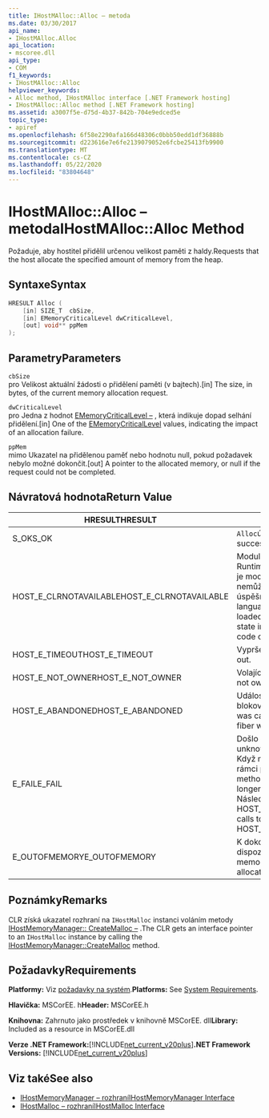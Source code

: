 ```yaml
---
title: IHostMAlloc::Alloc – metoda
ms.date: 03/30/2017
api_name:
- IHostMAlloc.Alloc
api_location:
- mscoree.dll
api_type:
- COM
f1_keywords:
- IHostMAlloc::Alloc
helpviewer_keywords:
- Alloc method, IHostMAlloc interface [.NET Framework hosting]
- IHostMAlloc::Alloc method [.NET Framework hosting]
ms.assetid: a3007f5e-d75d-4b37-842b-704e9edced5e
topic_type:
- apiref
ms.openlocfilehash: 6f58e2290afa166d48306c0bbb50edd1df36888b
ms.sourcegitcommit: d223616e7e6fe2139079052e6fcbe25413fb9900
ms.translationtype: MT
ms.contentlocale: cs-CZ
ms.lasthandoff: 05/22/2020
ms.locfileid: "83804648"
---
```

# <a name="ihostmallocalloc-method"></a><span data-ttu-id="200f9-102">IHostMAlloc::Alloc – metoda</span><span class="sxs-lookup"><span data-stu-id="200f9-102">IHostMAlloc::Alloc Method</span></span>
<span data-ttu-id="200f9-103">Požaduje, aby hostitel přidělil určenou velikost paměti z haldy.</span><span class="sxs-lookup"><span data-stu-id="200f9-103">Requests that the host allocate the specified amount of memory from the heap.</span></span>  
  
## <a name="syntax"></a><span data-ttu-id="200f9-104">Syntaxe</span><span class="sxs-lookup"><span data-stu-id="200f9-104">Syntax</span></span>  
  
```cpp  
HRESULT Alloc (  
    [in] SIZE_T  cbSize,
    [in] EMemoryCriticalLevel dwCriticalLevel,
    [out] void** ppMem  
);  
```  
  
## <a name="parameters"></a><span data-ttu-id="200f9-105">Parametry</span><span class="sxs-lookup"><span data-stu-id="200f9-105">Parameters</span></span>  
 `cbSize`  
 <span data-ttu-id="200f9-106">pro Velikost aktuální žádosti o přidělení paměti (v bajtech).</span><span class="sxs-lookup"><span data-stu-id="200f9-106">[in] The size, in bytes, of the current memory allocation request.</span></span>  
  
 `dwCriticalLevel`  
 <span data-ttu-id="200f9-107">pro Jedna z hodnot [EMemoryCriticalLevel –](ememorycriticallevel-enumeration.md) , která indikuje dopad selhání přidělení.</span><span class="sxs-lookup"><span data-stu-id="200f9-107">[in] One of the [EMemoryCriticalLevel](ememorycriticallevel-enumeration.md) values, indicating the impact of an allocation failure.</span></span>  
  
 `ppMem`  
 <span data-ttu-id="200f9-108">mimo Ukazatel na přidělenou paměť nebo hodnotu null, pokud požadavek nebylo možné dokončit.</span><span class="sxs-lookup"><span data-stu-id="200f9-108">[out] A pointer to the allocated memory, or null if the request could not be completed.</span></span>  
  
## <a name="return-value"></a><span data-ttu-id="200f9-109">Návratová hodnota</span><span class="sxs-lookup"><span data-stu-id="200f9-109">Return Value</span></span>  
  
|<span data-ttu-id="200f9-110">HRESULT</span><span class="sxs-lookup"><span data-stu-id="200f9-110">HRESULT</span></span>|<span data-ttu-id="200f9-111">Popis</span><span class="sxs-lookup"><span data-stu-id="200f9-111">Description</span></span>|  
|-------------|-----------------|  
|<span data-ttu-id="200f9-112">S_OK</span><span class="sxs-lookup"><span data-stu-id="200f9-112">S_OK</span></span>|<span data-ttu-id="200f9-113">`Alloc`úspěšně vráceno.</span><span class="sxs-lookup"><span data-stu-id="200f9-113">`Alloc` returned successfully.</span></span>|  
|<span data-ttu-id="200f9-114">HOST_E_CLRNOTAVAILABLE</span><span class="sxs-lookup"><span data-stu-id="200f9-114">HOST_E_CLRNOTAVAILABLE</span></span>|<span data-ttu-id="200f9-115">Modul CLR (Common Language Runtime) nebyl načten do procesu, nebo je modul CLR ve stavu, ve kterém nemůže spustit spravovaný kód nebo úspěšně zpracovat volání.</span><span class="sxs-lookup"><span data-stu-id="200f9-115">The common language runtime (CLR) has not been loaded into a process, or the CLR is in a state in which it cannot run managed code or process the call successfully.</span></span>|  
|<span data-ttu-id="200f9-116">HOST_E_TIMEOUT</span><span class="sxs-lookup"><span data-stu-id="200f9-116">HOST_E_TIMEOUT</span></span>|<span data-ttu-id="200f9-117">Vypršel časový limit volání.</span><span class="sxs-lookup"><span data-stu-id="200f9-117">The call timed out.</span></span>|  
|<span data-ttu-id="200f9-118">HOST_E_NOT_OWNER</span><span class="sxs-lookup"><span data-stu-id="200f9-118">HOST_E_NOT_OWNER</span></span>|<span data-ttu-id="200f9-119">Volající nevlastní zámek.</span><span class="sxs-lookup"><span data-stu-id="200f9-119">The caller does not own the lock.</span></span>|  
|<span data-ttu-id="200f9-120">HOST_E_ABANDONED</span><span class="sxs-lookup"><span data-stu-id="200f9-120">HOST_E_ABANDONED</span></span>|<span data-ttu-id="200f9-121">Událost byla zrušena při čekání na blokované vlákno nebo vlákna.</span><span class="sxs-lookup"><span data-stu-id="200f9-121">An event was canceled while a blocked thread or fiber was waiting on it.</span></span>|  
|<span data-ttu-id="200f9-122">E_FAIL</span><span class="sxs-lookup"><span data-stu-id="200f9-122">E_FAIL</span></span>|<span data-ttu-id="200f9-123">Došlo k neznámé chybě závažnosti.</span><span class="sxs-lookup"><span data-stu-id="200f9-123">An unknown catastrophic failure occurred.</span></span> <span data-ttu-id="200f9-124">Když metoda vrátí E_FAIL, CLR již není v rámci procesu použitelný.</span><span class="sxs-lookup"><span data-stu-id="200f9-124">When a method returns E_FAIL, the CLR is no longer usable within the process.</span></span> <span data-ttu-id="200f9-125">Následná volání metod hostování vrací HOST_E_CLRNOTAVAILABLE.</span><span class="sxs-lookup"><span data-stu-id="200f9-125">Subsequent calls to hosting methods return HOST_E_CLRNOTAVAILABLE.</span></span>|  
|<span data-ttu-id="200f9-126">E_OUTOFMEMORY</span><span class="sxs-lookup"><span data-stu-id="200f9-126">E_OUTOFMEMORY</span></span>|<span data-ttu-id="200f9-127">K dokončení žádosti o přidělení není k dispozici dostatek paměti.</span><span class="sxs-lookup"><span data-stu-id="200f9-127">Not enough memory was available to complete the allocation request.</span></span>|  
  
## <a name="remarks"></a><span data-ttu-id="200f9-128">Poznámky</span><span class="sxs-lookup"><span data-stu-id="200f9-128">Remarks</span></span>  
 <span data-ttu-id="200f9-129">CLR získá ukazatel rozhraní na `IHostMalloc` instanci voláním metody [IHostMemoryManager:: CreateMalloc –](ihostmemorymanager-createmalloc-method.md) .</span><span class="sxs-lookup"><span data-stu-id="200f9-129">The CLR gets an interface pointer to an `IHostMalloc` instance by calling the [IHostMemoryManager::CreateMalloc](ihostmemorymanager-createmalloc-method.md) method.</span></span>  
  
## <a name="requirements"></a><span data-ttu-id="200f9-130">Požadavky</span><span class="sxs-lookup"><span data-stu-id="200f9-130">Requirements</span></span>  
 <span data-ttu-id="200f9-131">**Platformy:** Viz [požadavky na systém](../../get-started/system-requirements.md).</span><span class="sxs-lookup"><span data-stu-id="200f9-131">**Platforms:** See [System Requirements](../../get-started/system-requirements.md).</span></span>  
  
 <span data-ttu-id="200f9-132">**Hlavička:** MSCorEE. h</span><span class="sxs-lookup"><span data-stu-id="200f9-132">**Header:** MSCorEE.h</span></span>  
  
 <span data-ttu-id="200f9-133">**Knihovna:** Zahrnuto jako prostředek v knihovně MSCorEE. dll</span><span class="sxs-lookup"><span data-stu-id="200f9-133">**Library:** Included as a resource in MSCorEE.dll</span></span>  
  
 <span data-ttu-id="200f9-134">**Verze .NET Framework:**[!INCLUDE[net_current_v20plus](../../../../includes/net-current-v20plus-md.md)]</span><span class="sxs-lookup"><span data-stu-id="200f9-134">**.NET Framework Versions:** [!INCLUDE[net_current_v20plus](../../../../includes/net-current-v20plus-md.md)]</span></span>  
  
## <a name="see-also"></a><span data-ttu-id="200f9-135">Viz také</span><span class="sxs-lookup"><span data-stu-id="200f9-135">See also</span></span>

- [<span data-ttu-id="200f9-136">IHostMemoryManager – rozhraní</span><span class="sxs-lookup"><span data-stu-id="200f9-136">IHostMemoryManager Interface</span></span>](ihostmemorymanager-interface.md)
- [<span data-ttu-id="200f9-137">IHostMalloc – rozhraní</span><span class="sxs-lookup"><span data-stu-id="200f9-137">IHostMalloc Interface</span></span>](ihostmalloc-interface.md)
